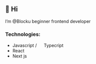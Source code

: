 ## 👋 Hi 
I’m @Blocku beginner frontend developer

### Technologies:
- Javascript / <img src="https://github.com/user-attachments/assets/3ef5b9a2-8a7c-4942-862f-0b7b080e12a8" width="15" height="15"> Typecript
- React
- Next js


